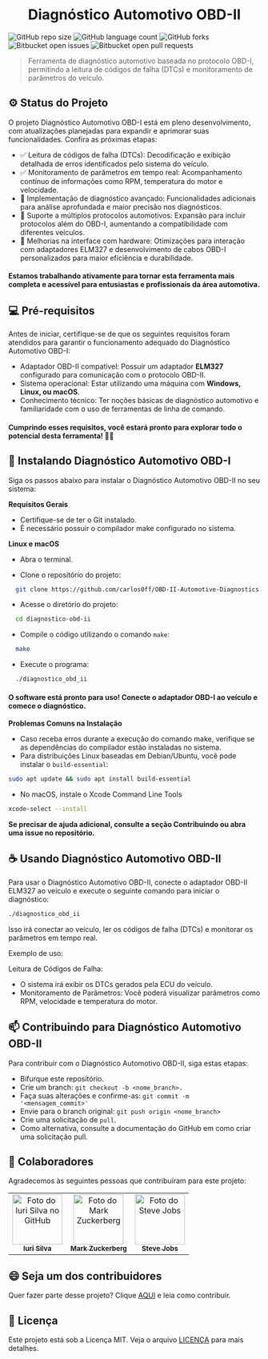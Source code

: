 
<h1 align="center">  Diagnóstico Automotivo OBD-II </h1>

![GitHub repo size](https://img.shields.io/github/repo-size/iuricode/README-template?style=for-the-badge)
![GitHub language count](https://img.shields.io/github/languages/count/iuricode/README-template?style=for-the-badge)
![GitHub forks](https://img.shields.io/github/forks/iuricode/README-template?style=for-the-badge)
![Bitbucket open issues](https://img.shields.io/bitbucket/issues/iuricode/README-template?style=for-the-badge)
![Bitbucket open pull requests](https://img.shields.io/bitbucket/pr-raw/iuricode/README-template?style=for-the-badge)

> Ferramenta de diagnóstico automotivo baseada no protocolo OBD-I, permitindo a leitura de códigos de falha (DTCs) e monitoramento de parâmetros do veículo.


## ⚙️ Status do Projeto

O projeto Diagnóstico Automotivo OBD-I está em pleno desenvolvimento, com atualizações planejadas para expandir e aprimorar suas funcionalidades. Confira as próximas etapas:

- ✅ Leitura de códigos de falha (DTCs): Decodificação e exibição detalhada de erros identificados pelo sistema do veículo.
- ✅ Monitoramento de parâmetros em tempo real: Acompanhamento contínuo de informações como RPM, temperatura do motor e velocidade.
- 🚧 Implementação de diagnóstico avançado: Funcionalidades adicionais para análise aprofundada e maior precisão nos diagnósticos.
- 🚧 Suporte a múltiplos protocolos automotivos: Expansão para incluir protocolos além do OBD-I, aumentando a compatibilidade com diferentes veículos.
- 🚧 Melhorias na interface com hardware: Otimizações para interação com adaptadores ELM327 e desenvolvimento de cabos OBD-I personalizados para maior eficiência e durabilidade.
  
#### Estamos trabalhando ativamente para tornar esta ferramenta mais completa e acessível para   entusiastas e profissionais da área automotiva.


## 💻 Pré-requisitos

Antes de iniciar, certifique-se de que os seguintes requisitos foram atendidos para garantir o funcionamento adequado do Diagnóstico Automotivo OBD-I:

- Adaptador OBD-II compatível: Possuir um adaptador **ELM327** configurado para comunicação com o protocolo OBD-II.
- Sistema operacional: Estar utilizando uma máquina com **Windows, Linux, ou macOS**.
- Conhecimento técnico: Ter noções básicas de diagnóstico automotivo e familiaridade com o uso de ferramentas de linha de comando.

#### Cumprindo esses requisitos, você estará pronto para explorar todo o potencial desta ferramenta! 🚗✨

## 🚀 Instalando Diagnóstico Automotivo OBD-I

Siga os passos abaixo para instalar o Diagnóstico Automotivo OBD-II no seu sistema:

**Requisitos Gerais**
- Certifique-se de ter o Git instalado.
- É necessário possuir o compilador make configurado no sistema.
  
**Linux e macOS**
- Abra o terminal.

- Clone o repositório do projeto:
```bash
  git clone https://github.com/carlos0ff/OBD-II-Automotive-Diagnostics.git  
```
- Acesse o diretório do projeto:
```bash
  cd diagnostico-obd-ii   
```
- Compile o código utilizando o comando ``` make ```:
```bash
  make  
```
- Execute o programa: 
```bash
  ./diagnostico_obd_ii  
```

#### O software está pronto para uso! Conecte o adaptador OBD-I ao veículo e comece o diagnóstico.

**Problemas Comuns na Instalação**
- Caso receba erros durante a execução do comando make, verifique se as dependências do compilador estão instaladas no sistema.
- Para distribuições Linux baseadas em Debian/Ubuntu, você pode instalar o ```build-essential```:
```bash 
sudo apt update && sudo apt install build-essential  
```
- No macOS, instale o Xcode Command Line Tools
```bash 
xcode-select --install  
```
**Se precisar de ajuda adicional, consulte a seção Contribuindo ou abra uma issue no repositório.**

## ☕ Usando Diagnóstico Automotivo OBD-II
Para usar o Diagnóstico Automotivo OBD-II, conecte o adaptador OBD-II ELM327 ao veículo e execute o seguinte comando para iniciar o diagnóstico:

```bash 
./diagnostico_obd_ii
```

Isso irá conectar ao veículo, ler os códigos de falha (DTCs) e monitorar os parâmetros em tempo real.

Exemplo de uso:

Leitura de Códigos de Falha: 
- O sistema irá exibir os DTCs gerados pela ECU do veículo.
- Monitoramento de Parâmetros: Você poderá visualizar parâmetros como RPM, velocidade e temperatura do motor.

## 📫 Contribuindo para Diagnóstico Automotivo OBD-II
Para contribuir com o Diagnóstico Automotivo OBD-II, siga estas etapas:

- Bifurque este repositório.
- Crie um branch: ``` git checkout -b <nome_branch>. ```
- Faça suas alterações e confirme-as: ```git commit -m '<mensagem_commit>'```
- Envie para o branch original: ```git push origin <nome_branch>```
- Crie uma solicitação de ```pull```.
- Como alternativa, consulte a documentação do GitHub em como criar uma solicitação pull.

## 🤝 Colaboradores
Agradecemos às seguintes pessoas que contribuíram para este projeto:

<table>
  <tr>
      <td align="center">
        <a href="https://github.com/carlos0ff" title="Iuri Silva">
          <img src="https://avatars3.githubusercontent.com/u/31936044" width="100px;" alt="Foto do Iuri Silva no GitHub"/><br>
          <sub><b>Iuri Silva</b></sub>
        </a>
      </td>
        <td align="center">
          <a href="https://github.com/markzuckerberg" title="Mark Zuckerberg">
            <img src="https://s2.glbimg.com/FUcw2usZfSTL6yCCGj3L3v3SpJ8=/smart/e.glbimg.com/og/ed/f/original/2019/04/25/zuckerberg_podcast.jpg" width="100px;" alt="Foto do Mark Zuckerberg"/><br>
            <sub> <b>Mark Zuckerberg</b> </sub>
          </a>
        </td>
        <td align="center"> <a href="https://github.com/stevejobs" title="Steve Jobs">
          <img src="https://miro.medium.com/max/360/0*1SkS3mSorArvY9kS.jpg" width="100px;" alt="Foto do Steve Jobs"/><br> 
          <sub> <b>Steve Jobs</b></sub>
      </a>
    </td>
  </tr>
</table>

## 😄 Seja um dos contribuidores
Quer fazer parte desse projeto? Clique [AQUI](https://github.com/) e leia como contribuir.

## 📝 Licença
Este projeto está sob a Licença MIT. Veja o arquivo  [LICENÇA](https://github.com/) para mais detalhes.
